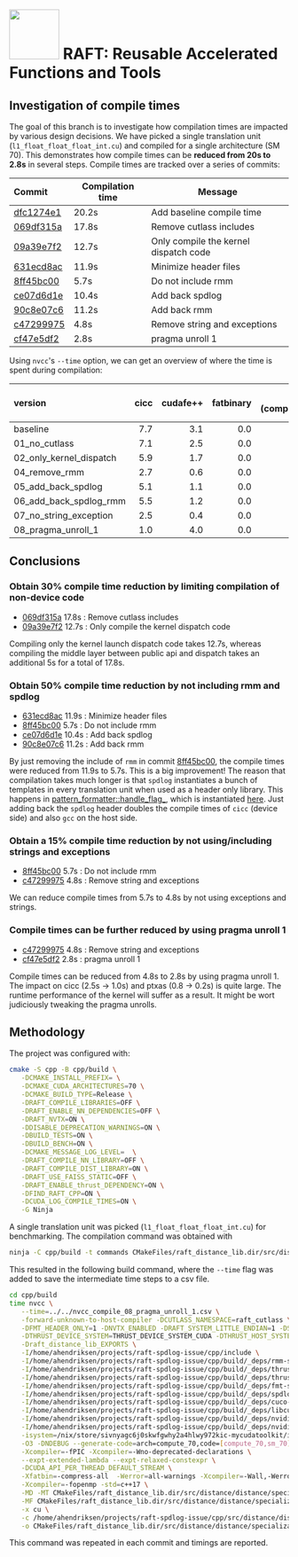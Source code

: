 # <div align="left"><img src="https://rapids.ai/assets/images/rapids_logo.png" width="90px"/>&nbsp;RAFT: Reusable Accelerated Functions and Tools</div>

## Investigation of compile times

The goal of this branch is to investigate how compilation times are impacted by
various design decisions. We have picked a single translation unit
(`l1_float_float_float_int.cu`) and compiled for a single architecture (SM 70).
This demonstrates how compile times can be **reduced from 20s to 2.8s** in
several steps. Compile times are tracked over a series of commits:

| Commit                                                            | Compilation time | Message                               |
|:------------------------------------------------------------------|------------------|---------------------------------------|
| [dfc1274e1](https://github.com/ahendriksen/raft/commit/dfc1274e1) | 20.2s            | Add baseline compile time             |
| [069df315a](https://github.com/ahendriksen/raft/commit/069df315a) | 17.8s            | Remove cutlass includes               |
| [09a39e7f2](https://github.com/ahendriksen/raft/commit/09a39e7f2) | 12.7s            | Only compile the kernel dispatch code |
| [631ecd8ac](https://github.com/ahendriksen/raft/commit/631ecd8ac) | 11.9s            | Minimize header files                 |
| [8ff45bc00](https://github.com/ahendriksen/raft/commit/8ff45bc00) | 5.7s             | Do not include rmm                    |
| [ce07d6d1e](https://github.com/ahendriksen/raft/commit/ce07d6d1e) | 10.4s            | Add back spdlog                       |
| [90c8e07c6](https://github.com/ahendriksen/raft/commit/90c8e07c6) | 11.2s            | Add back rmm                          |
| [c47299975](https://github.com/ahendriksen/raft/commit/c47299975) | 4.8s             | Remove string and exceptions          |
| [cf47e5df2](https://github.com/ahendriksen/raft/commit/cf47e5df2) | 2.8s             | pragma unroll 1                       |

Using `nvcc`'s `--time` option, we can get an overview of where the time is spent during compilation:

| version                 | cicc | cudafe++ | fatbinary | gcc (compiling) | gcc (preprocessing 1) | gcc (preprocessing 4) | nvcc (driver) | ptxas | total |
|:------------------------|-----:|---------:|----------:|----------------:|----------------------:|----------------------:|--------------:|------:|------:|
| baseline                |  7.7 |      3.1 |       0.0 |             6.7 |                   0.7 |                   0.7 |           0.1 |   0.8 |  19.7 |
| 01_no_cutlass           |  7.1 |      2.5 |       0.0 |             6.2 |                   0.5 |                   0.5 |           0.0 |   0.8 |  17.7 |
| 02_only_kernel_dispatch |  5.9 |      1.7 |       0.0 |             3.5 |                   0.3 |                   0.3 |           0.0 |   0.8 |  12.6 |
| 04_remove_rmm           |  2.7 |      0.6 |       0.0 |             1.1 |                   0.2 |                   0.2 |           0.0 |   0.8 |   5.6 |
| 05_add_back_spdlog      |  5.1 |      1.1 |       0.0 |             2.9 |                   0.2 |                   0.2 |           0.0 |   0.8 |  10.4 |
| 06_add_back_spdlog_rmm  |  5.5 |      1.2 |       0.0 |             3.1 |                   0.3 |                   0.3 |           0.0 |   0.8 |  11.1 |
| 07_no_string_exception  |  2.5 |      0.4 |       0.0 |             0.6 |                   0.2 |                   0.2 |           0.0 |   0.8 |   4.8 |
| 08_pragma_unroll_1      |  1.0 |      4.0 |       0.0 |             0.6 |                   0.2 |                   0.2 |           0.0 |   0.2 |   2.7 |


## Conclusions

### Obtain 30% compile time reduction by limiting compilation of non-device code
- [069df315a](https://github.com/ahendriksen/raft/commit/069df315a) 17.8s : Remove cutlass includes
- [09a39e7f2](https://github.com/ahendriksen/raft/commit/09a39e7f2) 12.7s : Only compile the kernel dispatch code

Compiling only the kernel launch dispatch code takes 12.7s, whereas compiling
the middle layer between public api and dispatch takes an additional 5s for a
total of 17.8s.

### Obtain 50% compile time reduction by not including rmm and spdlog
- [631ecd8ac](https://github.com/ahendriksen/raft/commit/631ecd8ac) 11.9s : Minimize header files
- [8ff45bc00](https://github.com/ahendriksen/raft/commit/8ff45bc00)  5.7s : Do not include rmm
- [ce07d6d1e](https://github.com/ahendriksen/raft/commit/ce07d6d1e) 10.4s : Add back spdlog
- [90c8e07c6](https://github.com/ahendriksen/raft/commit/90c8e07c6) 11.2s : Add back rmm

By just removing the include of `rmm` in commit
[8ff45bc00](https://github.com/ahendriksen/raft/commit/8ff45bc00), the compile
times were reduced from 11.9s to 5.7s. This is a big improvement! The reason
that compilation takes much longer is that `spdlog` instantiates a bunch of
templates in every translation unit when used as a header only library. This
happens in
[pattern_formatter::handle_flag_](https://github.com/gabime/spdlog/blob/da14258533cb951ce85087ceb45556e0b8253660/include/spdlog/pattern_formatter-inl.h#L1105),
which is instantiated
[here](https://github.com/gabime/spdlog/blob/da14258533cb951ce85087ceb45556e0b8253660/include/spdlog/pattern_formatter-inl.h#L1410).
Just adding back the `spdlog` header doubles the compile times of `cicc` (device
side) and also `gcc` on the host side.

### Obtain a 15% compile time reduction by not using/including strings and exceptions
- [8ff45bc00](https://github.com/ahendriksen/raft/commit/8ff45bc00)  5.7s : Do not include rmm
- [c47299975](https://github.com/ahendriksen/raft/commit/c47299975)  4.8s : Remove string and exceptions

We can reduce compile times from 5.7s to 4.8s by not using exceptions and strings. 

### Compile times can be further reduced by using pragma unroll 1
- [c47299975](https://github.com/ahendriksen/raft/commit/c47299975)  4.8s : Remove string and exceptions
- [cf47e5df2](https://github.com/ahendriksen/raft/commit/cf47e5df2)  2.8s : pragma unroll 1

Compile times can be reduced from 4.8s to 2.8s by using pragma unroll 1. The
impact on cicc (2.5s -> 1.0s) and ptxas (0.8 -> 0.2s) is quite large. The
runtime performance of the kernel will suffer as a result. It might be wort
judiciously tweaking the pragma unrolls.

## Methodology

The project was configured with: 

``` sh
cmake -S cpp -B cpp/build \
   -DCMAKE_INSTALL_PREFIX= \
   -DCMAKE_CUDA_ARCHITECTURES=70 \
   -DCMAKE_BUILD_TYPE=Release \
   -DRAFT_COMPILE_LIBRARIES=OFF \
   -DRAFT_ENABLE_NN_DEPENDENCIES=OFF \
   -DRAFT_NVTX=ON \
   -DDISABLE_DEPRECATION_WARNINGS=ON \
   -DBUILD_TESTS=ON \
   -DBUILD_BENCH=ON \
   -DCMAKE_MESSAGE_LOG_LEVEL=  \
   -DRAFT_COMPILE_NN_LIBRARY=OFF \
   -DRAFT_COMPILE_DIST_LIBRARY=ON \
   -DRAFT_USE_FAISS_STATIC=OFF \
   -DRAFT_ENABLE_thrust_DEPENDENCY=ON \
   -DFIND_RAFT_CPP=ON \
   -DCUDA_LOG_COMPILE_TIMES=ON \
   -G Ninja
```

A single translation unit was picked (`l1_float_float_float_int.cu`) for
benchmarking. The compilation command was obtained with

``` sh
ninja -C cpp/build -t commands CMakeFiles/raft_distance_lib.dir/src/distance/distance/specializations/detail/l1_float_float_float_int.cu.o
```

This resulted in the following build command, where the `--time` flag was added
to save the intermediate time steps to a csv file.

``` sh
cd cpp/build
time nvcc \
   --time=../../nvcc_compile_08_pragma_unroll_1.csv \
   -forward-unknown-to-host-compiler -DCUTLASS_NAMESPACE=raft_cutlass \
   -DFMT_HEADER_ONLY=1 -DNVTX_ENABLED -DRAFT_SYSTEM_LITTLE_ENDIAN=1 -DSPDLOG_FMT_EXTERNAL \
   -DTHRUST_DEVICE_SYSTEM=THRUST_DEVICE_SYSTEM_CUDA -DTHRUST_HOST_SYSTEM=THRUST_HOST_SYSTEM_CPP \
   -Draft_distance_lib_EXPORTS \
   -I/home/ahendriksen/projects/raft-spdlog-issue/cpp/include \
   -I/home/ahendriksen/projects/raft-spdlog-issue/cpp/build/_deps/rmm-src/include \
   -I/home/ahendriksen/projects/raft-spdlog-issue/cpp/build/_deps/thrust-src \
   -I/home/ahendriksen/projects/raft-spdlog-issue/cpp/build/_deps/thrust-src/dependencies/cub \
   -I/home/ahendriksen/projects/raft-spdlog-issue/cpp/build/_deps/fmt-src/include \
   -I/home/ahendriksen/projects/raft-spdlog-issue/cpp/build/_deps/spdlog-src/include \
   -I/home/ahendriksen/projects/raft-spdlog-issue/cpp/build/_deps/cuco-src/include \
   -I/home/ahendriksen/projects/raft-spdlog-issue/cpp/build/_deps/libcudacxx-src/lib/cmake/libcudacxx/../../../include \
   -I/home/ahendriksen/projects/raft-spdlog-issue/cpp/build/_deps/nvidiacutlass-src/include \
   -I/home/ahendriksen/projects/raft-spdlog-issue/cpp/build/_deps/nvidiacutlass-build/include \
   -isystem=/nix/store/sivnyagc6j0skwfgwhy2a4hlwy972kic-mycudatoolkit/include \
   -O3 -DNDEBUG --generate-code=arch=compute_70,code=[compute_70,sm_70] \
   -Xcompiler=-fPIC -Xcompiler=-Wno-deprecated-declarations \
   --expt-extended-lambda --expt-relaxed-constexpr \
   -DCUDA_API_PER_THREAD_DEFAULT_STREAM \
   -Xfatbin=-compress-all  -Werror=all-warnings -Xcompiler=-Wall,-Werror,-Wno-error=deprecated-declarations \
   -Xcompiler=-fopenmp -std=c++17 \
   -MD -MT CMakeFiles/raft_distance_lib.dir/src/distance/distance/specializations/detail/l1_float_float_float_int.cu.o \
   -MF CMakeFiles/raft_distance_lib.dir/src/distance/distance/specializations/detail/l1_float_float_float_int.cu.o.d \
   -x cu \
   -c /home/ahendriksen/projects/raft-spdlog-issue/cpp/src/distance/distance/specializations/detail/l1_float_float_float_int.cu \
   -o CMakeFiles/raft_distance_lib.dir/src/distance/distance/specializations/detail/l1_float_float_float_int.cu.o
```
This command was repeated in each commit and timings are reported.
